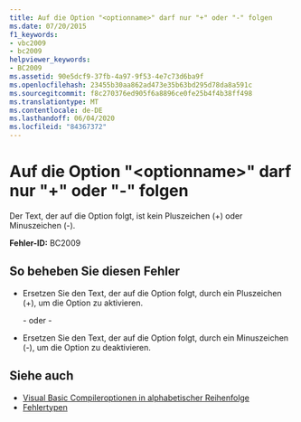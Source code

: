 ```yaml
---
title: Auf die Option "<optionname>" darf nur "+" oder "-" folgen
ms.date: 07/20/2015
f1_keywords:
- vbc2009
- bc2009
helpviewer_keywords:
- BC2009
ms.assetid: 90e5dcf9-37fb-4a97-9f53-4e7c73d6ba9f
ms.openlocfilehash: 23455b30aa862ad473e35b63bd295d78da8a591c
ms.sourcegitcommit: f8c270376ed905f6a8896ce0fe25b4f4b38ff498
ms.translationtype: MT
ms.contentlocale: de-DE
ms.lasthandoff: 06/04/2020
ms.locfileid: "84367372"
---
```

# <a name="option-optionname-can-be-followed-only-by--or--"></a>Auf die Option "\<optionname>" darf nur "+" oder "-" folgen
Der Text, der auf die Option folgt, ist kein Pluszeichen (+) oder Minuszeichen (-).  
  
 **Fehler-ID:** BC2009  
  
## <a name="to-correct-this-error"></a>So beheben Sie diesen Fehler  
  
- Ersetzen Sie den Text, der auf die Option folgt, durch ein Pluszeichen (+), um die Option zu aktivieren.  
  
     \- oder -  
  
- Ersetzen Sie den Text, der auf die Option folgt, durch ein Minuszeichen (-), um die Option zu deaktivieren.  
  
## <a name="see-also"></a>Siehe auch

- [Visual Basic Compileroptionen in alphabetischer Reihenfolge](../reference/command-line-compiler/compiler-options-listed-alphabetically.md)
- [Fehlertypen](../programming-guide/language-features/error-types.md)
